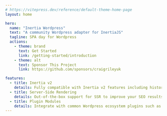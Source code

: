 ```yaml
---
# https://vitepress.dev/reference/default-theme-home-page
layout: home

hero:
  name: "Inertia Wordpress"
  text: "A community Wordpress adapter for InertiaJS"
  tagline: SPA day for Wordpress
  actions:
    - theme: brand
      text: Get Started
      link: /getting-started/introduction
    - theme: alt
      text: Sponsor This Project
      link: https://github.com/sponsors/craigrileyuk

features:
  - title: Inertia v2
    details: Fully compatible with Inertia v2 features including history encryption, polling, deferred props, infinite scrolling et al.
  - title: Server-Side Rendering
    details: Out-of-the-box support for SSR to improve your SEO results for your Wordpress application
  - title: Plugin Modules
    details: Integrate with common Wordpress ecosystem plugins such as Contact Form 7, The SEO Framework, WooCommerce and more
---
```

